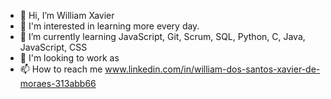 - 👋 Hi, I’m William Xavier
- 👀 I'm interested in learning more every day.
- 🌱 I’m currently learning JavaScript, Git, Scrum, SQL, Python, C, Java, JavaScript, CSS
- 💞️ I'm looking to work as
- 📫 How to reach me www.linkedin.com/in/william-dos-santos-xavier-de-moraes-313abb66


<!---
WillXavie/WillXavie is a ✨ special ✨ repository because its `README.md` (this file) appears on your GitHub profile.
You can click the Preview link to take a look at your changes.
--->
